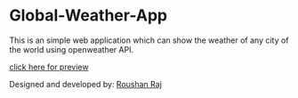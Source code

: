 # Global-Weather-App
This is an simple web application which can show the weather of any city of the world using openweather API.

[click here for preview](https://roushan656.github.io/Global-Weather-App/)

Designed and developed by: [Roushan Raj](https://github.com/ROUSHAN656)
 
